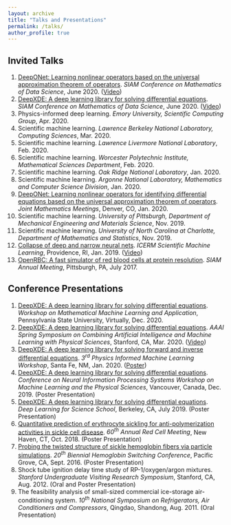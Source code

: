 ```yaml
---
layout: archive
title: "Talks and Presentations"
permalink: /talks/
author_profile: true
---
```


<!-- {% if site.talkmap_link == true %}

<p style="text-decoration:underline;"><a href="/talkmap.html">See a map of all the places I've given a talk!</a></p>

{% endif %}

{% for post in site.talks reversed %}
  {% include archive-single-talk.html %}
{% endfor %} -->

## Invited Talks

1. [DeepONet: Learning nonlinear operators based on the universal approximation theorem of operators](http://lululxvi.github.io/files/talks/2020SIAMMDS_MS1.pdf). *SIAM Conference on Mathematics of Data Science*, June 2020. ([Video](https://siam9-my.sharepoint.com/:f:/g/personal/moore_siam_org/EozlWBNiYY9Alq_4TdmXwjgBBkTubUjgbHc5T_XGSxe0og))
1. [DeepXDE: A deep learning library for solving differential equations](http://lululxvi.github.io/files/talks/2020SIAMMDS_MS70.pdf). *SIAM Conference on Mathematics of Data Science*, June 2020. ([Video](https://www.youtube.com/watch?v=bvL5T6DANwg&list=LLh3X9odDeghdrEfyyQU2MUw&index=2&t=6945s))
1. Physics-informed deep learning. *Emory University, Scientific Computing Group*, Apr. 2020.
1. Scientific machine learning. *Lawrence Berkeley National Laboratory, Computing Sciences*, Mar. 2020.
1. Scientific machine learning. *Lawrence Livermore National Laboratory*, Feb. 2020.
1. Scientific machine learning. *Worcester Polytechnic Institute, Mathematical Sciences Department*, Feb. 2020.
1. Scientific machine learning. *Oak Ridge National Laboratory*, Jan. 2020.
1. Scientific machine learning. *Argonne National Laboratory, Mathematics and Computer Science Division*, Jan. 2020.
1. [DeepONet: Learning nonlinear operators for identifying differential equations based on the universal approximation theorem of operators](http://lululxvi.github.io/files/talks/2020JMM.pdf). *Joint Mathematics Meetings*, Denver, CO, Jan. 2020.
1. Scientific machine learning. *University of Pittsburgh, Department of Mechanical Engineering and Materials Science*, Nov. 2019.
1. Scientific machine learning. *University of North Carolina at Charlotte, Department of Mathematics and Statistics*, Nov. 2019.
1. [Collapse of deep and narrow neural nets](http://lululxvi.github.io/files/talks/2019icerm.pdf). *ICERM Scientific Machine Learning*, Providence, RI, Jan. 2019. ([Video](https://icerm.brown.edu/video_archive/?play=1812))
1. [OpenRBC: A fast simulator of red blood cells at protein resolution](http://lululxvi.github.io/files/talks/2017siam.pdf). *SIAM Annual Meeting*, Pittsburgh, PA, July 2017.

## Conference Presentations

1. [DeepXDE: A deep learning library for solving differential equations](http://lululxvi.github.io/files/posters/2020PSU.pdf). *Workshop on Mathematical Machine Learning and Application*, Pennsylvania State University, Virtually, Dec. 2020.
1. [DeepXDE: A deep learning library for solving differential equations](http://lululxvi.github.io/files/talks/2020AAAI.pdf). *AAAI Spring Symposium on Combining Artificial Intelligence and Machine Learning with Physical Sciences*, Stanford, CA, Mar. 2020. ([Video](https://www.youtube.com/watch?v=Wfgr1pMA9fY&list=PL1e3Jic2_DwwJQ528agJYMEpA0oMaDSA9&index=13))
1. [DeepXDE: A deep learning library for solving forward and inverse differential equations](http://lululxvi.github.io/files/talks/2020PIML.pdf). *3<sup>rd</sup> Physics Informed Machine Learning Workshop*, Santa Fe, NM, Jan. 2020. ([Poster](http://lululxvi.github.io/files/posters/2020PIML.pdf))
1. [DeepXDE: A deep learning library for solving differential equations](http://lululxvi.github.io/files/posters/2019NIPS.pdf). *Conference on Neural Information Processing Systems Workshop on Machine Learning and the Physical Sciences*, Vancouver, Canada, Dec. 2019. (Poster Presentation)
1. [DeepXDE: A deep learning library for solving differential equations](http://lululxvi.github.io/files/posters/2019DL4Sci.pdf). *Deep Learning for Science School*, Berkeley, CA, July 2019. (Poster Presentation)
1. [Quantitative prediction of erythrocyte sickling for anti-polymerization activities in sickle cell disease](http://lululxvi.github.io/files/posters/2018rbc.pdf). *60<sup>th</sup> Annual Red Cell Meeting*, New Haven, CT, Oct. 2018. (Poster Presentation)
1. [Probing the twisted structure of sickle hemoglobin fibers via particle simulations](http://lululxvi.github.io/files/posters/2016HBSW.pdf). *20<sup>th</sup> Biennial Hemoglobin Switching Conference*, Pacific Grove, CA, Sept. 2016. (Poster Presentation)
1. Shock tube ignition delay time study of RP-1/oxygen/argon mixtures. *Stanford Undergraduate Visiting Research Symposium*, Stanford, CA, Aug. 2012. (Oral and Poster Presentation)
1. The feasibility analysis of small-sized commercial ice-storage air-conditioning system. *10<sup>th</sup> National Symposium on Refrigerators, Air Conditioners and Compressors*, Qingdao, Shandong, Aug. 2011. (Oral Presentation)
